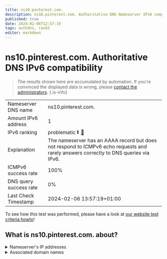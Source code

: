 ```yaml
---
title: ns10.pinterest.com.
description: ns10.pinterest.com. Authoritative DNS Nameserver IPv6 compatibility
published: true
date: 2024-02-06T12:57:19
tags: authdns, rank5
editor: markdown
---
```


# ns10.pinterest.com. Authoritative DNS IPv6 compatibility

> The results shown here are accumulated by automation. If you're convinced the displayed data is wrong, please [contact the administrators](/howto/chat). 
{.is-info}




|   |   |
| - | - |
| Nameserver DNS name | ns10.pinterest.com.
| Amount IPv6 address | 1
| IPv6 ranking | problematic :arrow_double_down: [🔗](/howto/ranking) |
| Explanation | The nameserver has an AAAA record but does not respond to ICMPv6 echo requests and rarely answers correctly to DNS queries via IPv6. |
| ICMPv6 success rate | 100%|
| DNS query success rate | 0% |
| Last Check Timestamp | 2024-02-06 13:57:19+01:00 |

To see how this test was performed, please have a look at [our website test criteria howto](/howto/testcriteria/authdns)!


## What is ns10.pinterest.com. about?




<details>
<summary>Nameserver's IP addresses</summary>

2400:cb00:2049:1::a29f:fe

</details>



<details>
<summary>Associated domain names</summary>

www.pinterest.com

</details>
